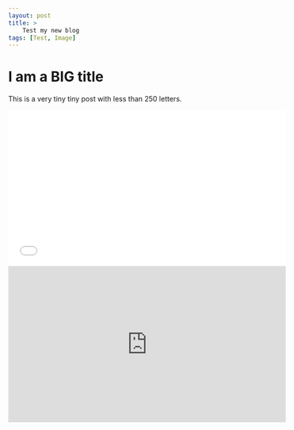 ```yaml
---
layout: post
title: >
    Test my new blog 
tags: [Test, Image]
---
```


# I am a BIG title

This is a very tiny tiny post with less than 250 letters.


<iframe width="560" height="315" src="//player.bilibili.com/player.html?aid=870336351&bvid=BV1rV4y1h7FP&cid=1180540354&page=1" scrolling="no" border="0" frameborder="no" framespacing="0" allowfullscreen="true"> </iframe>

<iframe width="560" height="315" src="https://www.youtube.com/embed/0h3NeVv8AGg" title="YouTube video player" frameborder="0" allow="accelerometer; autoplay; clipboard-write; encrypted-media; gyroscope; picture-in-picture; web-share" allowfullscreen></iframe>